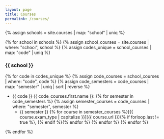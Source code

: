 ```yaml
---
layout: page
title: Courses
permalink: /courses/
---
```


{% assign schools = site.courses | map: "school" | uniq %}

{% for school in schools %}
{% assign school_courses = site.courses | where: "school", school %}
{% assign codes_unique = school_courses | map: "code" | uniq %}

### {{ school }}

{% for code in codes_unique %}
{% assign code_courses = school_courses | where: "code", code %}
{% assign code_semesters = code_courses | map: "semester" | uniq | sort | reverse %}
- {{ code }} {{ code_courses.first.name }}:
    {% for semester in code_semesters %}
    {% assign semester_courses = code_courses | where: "semester", semester %}
    - {{ semester }} {% for course in semester_courses %}[{{ course.exam_type | capitalize }}]({{ course.url }}){% if forloop.last != true %}, {% endif %}{% endfor %}
    {% endfor %}
{% endfor %}

{% endfor %}
